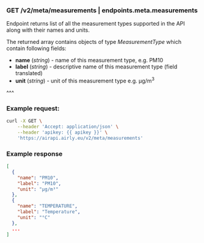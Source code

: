 ### GET /v2/meta/measurements | endpoints.meta.measurements

Endpoint returns list of all the measurement types supported in the API along with their names and units.

The returned array contains objects of type _MeasurementType_ which contain following fields:
- **name** (_string_) - name of this measurement type, e.g. PM10
- **label** (_string_) - descriptive name of this measurement type (field translated)
- **unit** (_string_) - unit of this measurement type e.g. µg/m<sup>3</sup>

^^^

### Example request:

```bash
curl -X GET \
    --header 'Accept: application/json' \
    --header 'apikey: {{ apikey }}' \
    'https://airapi.airly.eu/v2/meta/measurements'
```

### Example response

```json
[
  {
    "name": "PM10",
    "label": "PM10",
    "unit": "µg/m³"
  },
  {
    "name": "TEMPERATURE",
    "label": "Temperature",
    "unit": "°C"
  },
  ...
]
```
